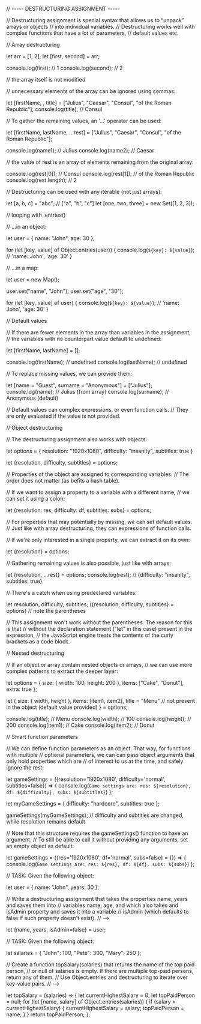// ----- DESTRUCTURING ASSIGNMENT -----

// Destructuring assignment is special syntax that allows us to “unpack” arrays or objects
// into individual variables.
// Destructuring works well with complex functions that have a lot of parameters,
// default values etc.

// Array destructuring

let arr = [1, 2];
let [first, second] = arr;

console.log(first);  // 1
console.log(second);  // 2

// the array itself is not modified

// unnecessary elements of the array can be ignored using commas:

let [firstName, , title] = ["Julius", "Caesar", "Consul", "of the Roman Republic"];
console.log(title);  // Consul

// To gather the remaining values, an '...' operator can be used:

let [firstName, lastName, ...rest] = ["Julius", "Caesar", "Consul", "of the Roman Republic"];

console.log(name1);  // Julius
console.log(name2);  // Caesar

// the value of rest is an array of elements remaining from the original array:

console.log(rest[0]);  // Consul
console.log(rest[1]);  // of the Roman Republic
console.log(rest.length); // 2

// Destructuring can be used with any iterable (not just arrays):

let [a, b, c] = "abc";  // ["a", "b", "c"]
let [one, two, three] = new Set([1, 2, 3]);

// looping with .entries()

// ...in an object:

let user = {
    name: "John",
    age: 30
};

for (let [key, value] of Object.entries(user)) {
    console.log(`${key}: ${value}`);  // 'name: John', 'age: 30'
}
  
// ...in a map:
  
let user = new Map();

user.set("name", "John");
user.set("age", "30");

for (let [key, value] of user) {
    console.log(`${key}: ${value}`);  // 'name: John', 'age: 30'
}

// Default values

// If there are fewer elements in the array than variables in the assignment,
// the variables with no counterpart value default to undefined:

let [firstName, lastName] = [];

console.log(firstName);  // undefined
console.log(lastName);  // undefined

// To replace missing values, we can provide them:

let [name = "Guest", surname = "Anonymous"] = ["Julius"];
console.log(name);  // Julius (from array)
console.log(surname);  // Anonymous (default)

// Default values can complex expressions, or even function calls.
// They are only evaluated if the value is not provided.

// Object destructuring

// The destructuring assignment also works with objects:

let options = {
    resolution: "1920x1080",
    difficulty: "insanity",
    subtitles: true
}

let {resolution, difficulty, subtitles} = options;

// Properties of the object are assigned to corresponding variables.
// The order does not matter (as befits a hash table).

// If we want to assign a property to a variable with a different name,
// we can set it using a colon:

let {resolution: res, difficulty: df, subtitles: subs} = options;

// For properties that may potentially by missing, we can set default values.
// Just like with array destructuring, they can expressions of function calls.

// If we're only interested in a single property, we can extract it on its own:

let {resolution} = options;

// Gathering remaining values is also possible, just like with arrays:

let {resolution, ...rest} = options;
console.log(rest);  // {difficulty: "insanity", subtitles: true}

// There's a catch when using predeclared variables:

let resolution, difficulty, subtitles;
({resolution, difficulty, subtitles} = options)  // note the parentheses

// This assignment won't work without the parentheses. The reason for this is that
// without the declaration statement ("let" in this case) present in the expression,
// the JavaScript engine treats the contents of the curly brackets as a code block.

// Nested destructuring

// If an object or array contain nested objects or arrays,
// we can use more complex patterns to extract the deeper layer:

let options = {
    size: {
        width: 100,
        height: 200
    },
    items: ["Cake", "Donut"],
    extra: true
};

let {
    size: {
        width,
        height
    },
    items: [item1, item2],
    title = "Menu"  // not present in the object (default value provided)
} = options;

console.log(title);  // Menu
console.log(width);  // 100
console.log(height);  // 200
console.log(item1);  // Cake
console.log(item2);  // Donut

// Smart function parameters

// We can define function parameters as an object. That way, for functions with multiple
// optional parameters, we can can pass object arguments that only hold properties which are
// of interest to us at the time, and safely ignore the rest:

let gameSettings = ({resolution='1920x1080', difficulty='normal', subtitles=false}) => {
    console.log(`Game settings are: res: ${resolution}, df: ${difficulty}, subs: ${subtitles}`)
};

let myGameSettings = {
    difficulty: "hardcore",
    subtitles: true
};

gameSettings(myGameSettings);  // difficulty and subtitles are changed, while resolution remains default

// Note that this structure requires the gameSettings() function to have an argument.
// To still be able to call it without providing any arguments, set an empty object as default:

let gameSettings = ({res='1920x1080', df='normal', subs=false} = {}) => {
    console.log(`Game settings are: res: ${res}, df: ${df}, subs: ${subs}`)
};

// TASK: Given the following object:

let user = {
    name: "John",
    years: 30
};

// Write a destructuring assignment that takes the properties name, years and saves them into 
// variables name, age, and which also takes and isAdmin property and saves it into a variable
// isAdmin (which defaults to false if such property doesn't exist).
// -->

let {name, years, isAdmin=false} = user;


// TASK: Given the following object:

let salaries = {
    "John": 100,
    "Pete": 300,
    "Mary": 250
};

// Create a function topSalary(salaries) that returns the name of the top paid person,
// or null of salaries is empty. If there are multiple top-paid persons, return any of them.
// Use Object.entries and destructuring to iterate over key-value pairs.
// -->

let topSalary = (salaries) => {
    let currentHighestSalary = 0;
    let topPaidPerson = null;
    for (let [name, salary] of Object.entries(salaries)) {
        if (salary > currentHighestSalary) {
            currentHighestSalary = salary;
            topPaidPerson = name;
        }
    }
    return topPaidPerson;
};